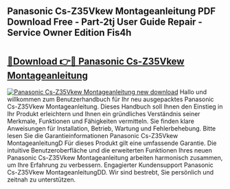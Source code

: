 ## Panasonic Cs-Z35Vkew Montageanleitung PDF Download Free - Part-2tj User Guide Repair - Service Owner Edition Fis4h

# <h2><a href="http://df6hof1.blite.top/?on=Panasonic+Cs-Z35Vkew+Montageanleitung">🔗Download 👉🔴 Panasonic Cs-Z35Vkew Montageanleitung</a></h2>

[![Panasonic Cs-Z35Vkew Montageanleitung new download](https://i.imgur.com/lujVjoI.png)](http://df6hof1.blite.top/?on=Panasonic+Cs-Z35Vkew+Montageanleitung)
Hallo und willkommen zum Benutzerhandbuch für Ihr neu ausgepacktes Panasonic Cs-Z35Vkew Montageanleitung. Dieses Handbuch soll Ihnen den Einstieg in Ihr Produkt erleichtern und Ihnen ein gründliches Verständnis seiner Merkmale, Funktionen und Fähigkeiten vermitteln. Sie finden klare Anweisungen für Installation, Betrieb, Wartung und Fehlerbehebung. Bitte lesen Sie die Garantieinformationen Panasonic Cs-Z35Vkew MontageanleitungD Für dieses Produkt gilt eine umfassende Garantie. Die intuitive Benutzeroberfläche und die erweiterten Funktionen Ihres neuen Panasonic Cs-Z35Vkew Montageanleitung arbeiten harmonisch zusammen, um Ihre Erfahrung zu verbessern. Engagierter Kundensupport Panasonic Cs-Z35Vkew MontageanleitungDD. Wir sind bestrebt, Sie persönlich und zeitnah zu unterstützen.
